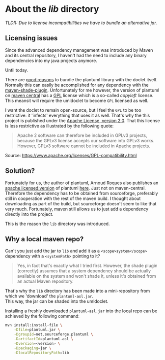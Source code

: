 # About the _lib_ directory

_TLDR: Due to license incompatibilities we have to bundle an alternative jar._

## Licensing issues

Since the advanced dependency management was introduced by Maven and its
central repository, I haven't had the need to include any binary dependencies
into my java projects anymore.  

Until today.

There are [good reasons](https://github.com/talsma-ict/umldoclet/issues/48) 
to bundle the plantuml library with the doclet itself.
Normally this can easily be accomplished for any dependency with 
the [maven-shade-plugin](https://maven.apache.org/plugins/maven-shade-plugin/).
Unfortunately for me however, the version of plantuml 
on [maven central](http://mvnrepository.com/artifact/net.sourceforge.plantuml/plantuml) 
has a [GPL](http://www.gnu.org/copyleft/gpl.html) license which is a so-called
_copyleft_ license. This meansit will require the umldoclet 
to become `GPL` licensed as well.

I want the doclet to remain open-source, but I feel the `GPL` to be too
restrictive: it 'infects' everything that uses it as well.
That's why the this project is published under the 
[Apache License, version 2.0](https://www.apache.org/licenses/LICENSE-2.0.html).
That this license is less restrictive as illustrated by the following quote:

>Apache 2 software can therefore be included in GPLv3 projects, 
>because the GPLv3 license accepts our software into GPLv3 works.
>However, GPLv3 software cannot be included in Apache projects.

Source: https://www.apache.org/licenses/GPL-compatibility.html

## Solution?

Fortunately for us, the author of plantuml, Arnoud Roques also publishes
an [apache licensed version](http://plantuml.com/download#asl) of plantuml
[here](https://sourceforge.net/projects/plantuml/files/).
Just not on maven-central. Therefore the dependency has to be obtained from
sourceforge, preferably still in cooperation with the rest of the maven build.
I thought about downloading as part of the build,
but sourceforge doesn't seem to like that very much.
Fortunately, maven still allows us to just add a dependency directly into the project.

This is the reason the `lib` directory was introduced.

## Why a local maven repo?

Can't you just add the jar to `lib` and add it as a `<scope>system</scope>` dependency
with a `<systemPath>` pointing to it?

>Yes, in fact that's exactly what I tried first.
>However, the shade plugin (correctly) assumes that a system dependency should
>be actually available on the system and won't shade it, unless it's obtained
>from an actual Maven repository.

That's why the `lib` directory has been made into a mini-repository from which
we 'download' the `plantuml-asl.jar`.  
This way, the jar can be shaded into the umldoclet.

Installing a freshly downloaded `plantuml-asl.jar` into the local repo can be
achieved by the following command:

```bash
mvn install:install-file \
    -Dfile=plantuml.jar \
    -DgroupId=net.sourceforge.plantuml \
    -DartifactId=plantuml-asl \
    -Dversion=<version> \
    -Dpackaging=jar \
    -DlocalRepositoryPath=lib
```
